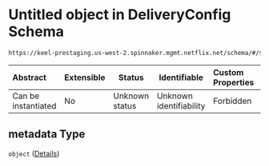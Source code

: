 # Untitled object in DeliveryConfig Schema

```txt
https://keel-prestaging.us-west-2.spinnaker.mgmt.netflix.net/schema/#/$defs/Resource/properties/metadata
```




| Abstract            | Extensible | Status         | Identifiable            | Custom Properties | Additional Properties | Access Restrictions | Defined In                                                    |
| :------------------ | ---------- | -------------- | ----------------------- | :---------------- | --------------------- | ------------------- | ------------------------------------------------------------- |
| Can be instantiated | No         | Unknown status | Unknown identifiability | Forbidden         | Allowed               | none                | [keel.schema.json\*](keel.schema.json "open original schema") |

## metadata Type

`object` ([Details](keel-defs-resource-properties-metadata.md))
